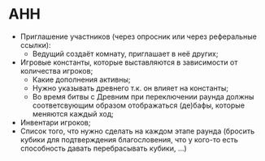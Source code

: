# AHH

- Приглашение участников (через опросник или через реферальные ссылки):
  - Ведущий создаёт комнату, приглашает в неё других;
- Игровые константы, которые выставляются в зависимости от количества игроков;
  - Какие дополнения активны;
  - Нужно указывать древнего т.к. он влияет на константы;
  - Во время битвы с Древним при переключении раунда должны соответсвующим образом отображаться (де)бафы, которые меняются каждый ход; 
- Инвентари игроков;
- Список того, что нужно сделать на каждом этапе раунда (бросить кубики для подтверждения благословения, что у кого-то есть способность давать перебрасывать кубики, ...)
